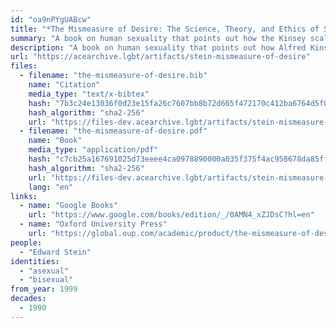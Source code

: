 ```yaml
---
id: "oa9nPYgUABcw"
title: "*The Mismeasure of Desire: The Science, Theory, and Ethics of Sexual Orientation*"
summary: "A book on human sexuality that points out how the Kinsey scale fails to account for asexuals"
description: "A book on human sexuality that points out how Alfred Kinsey's one-dimensional scale of sexual orientation fails to account for asexuals"
url: "https://acearchive.lgbt/artifacts/stein-mismeasure-of-desire"
files:
  - filename: "the-mismeasure-of-desire.bib"
    name: "Citation"
    media_type: "text/x-bibtex"
    hash: "7b3c24e13036f0d23e15fa26c7607bb8b72d665f472170c412ba6764d5f0f309"
    hash_algorithm: "sha2-256"
    url: "https://files-dev.acearchive.lgbt/artifacts/stein-mismeasure-of-desire/the-mismeasure-of-desire.bib"
  - filename: "the-mismeasure-of-desire.pdf"
    name: "Book"
    media_type: "application/pdf"
    hash: "c7cb25a167691025d73eeee4ca0978890000a035f375f4ac958678da85fff241"
    hash_algorithm: "sha2-256"
    url: "https://files-dev.acearchive.lgbt/artifacts/stein-mismeasure-of-desire/the-mismeasure-of-desire.pdf"
    lang: "en"
links:
  - name: "Google Books"
    url: "https://www.google.com/books/edition/_/0AMN4_xZJDsC?hl=en"
  - name: "Oxford University Press"
    url: "https://global.oup.com/academic/product/the-mismeasure-of-desire-9780195142440?cc=us&lang=en&#"
people:
  - "Edward Stein"
identities:
  - "asexual"
  - "bisexual"
from_year: 1999
decades:
  - 1990
---
```

